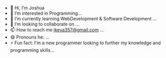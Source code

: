 - 👋 Hi, I’m Joshua
- 👀 I’m interested in Programming...
- 🌱 I’m currently learning WebDevelopment & Software Development ...
- 💞️ I’m looking to collaborate on ...
- 📫 How to reach me jkeya357@gmail.com ...
- 😄 Pronouns he: ...
- ⚡ Fun fact: I'm a new programmer looking to further my knowledge and programming skills...

<!---
jkeya357/jkeya357 is a ✨ special ✨ repository because its `README.md` (this file) appears on your GitHub profile.
You can click the Preview link to take a look at your changes.
--->

